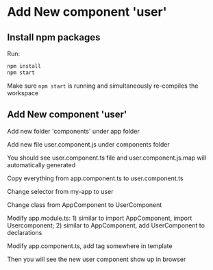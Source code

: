 # Add New component 'user'



## Install npm packages


Run:

```bash
npm install
npm start
```

Make sure `npm start` is running and simultaneously re-compiles the workspace

## Add New component 'user'

Add new folder 'components' under app folder

Add new file user.component.js under components folder

You should see user.component.ts file and user.component.js.map will automatically generated

Copy everything from app.component.ts to user.component.ts

Change selector from my-app to user

Change class from AppComponent to UserComponent

Modify app.module.ts: 
    1) similar to import AppComponent, import Usercomponent; 
    2) similar to AppComponent, add UserComponent to declarations

Modify app.component.ts, add tag <user></user> somewhere in template

Then you will see the new user component show up in browser






